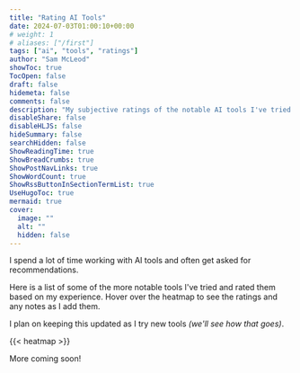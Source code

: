 ```yaml
---
title: "Rating AI Tools"
date: 2024-07-03T01:00:10+00:00
# weight: 1
# aliases: ["/first"]
tags: ["ai", "tools", "ratings"]
author: "Sam McLeod"
showToc: true
TocOpen: false
draft: false
hidemeta: false
comments: false
description: "My subjective ratings of the notable AI tools I've tried."
disableShare: false
disableHLJS: false
hideSummary: false
searchHidden: false
ShowReadingTime: true
ShowBreadCrumbs: true
ShowPostNavLinks: true
ShowWordCount: true
ShowRssButtonInSectionTermList: true
UseHugoToc: true
mermaid: true
cover:
  image: ""
  alt: ""
  hidden: false
---
```


I spend a lot of time working with AI tools and often get asked for recommendations.

Here is a list of some of the more notable tools I've tried and rated them based on my experience. Hover over the heatmap to see the ratings and any notes as I add them.

I plan on keeping this updated as I try new tools _(we'll see how that goes)_.

{{< heatmap >}}

More coming soon!
